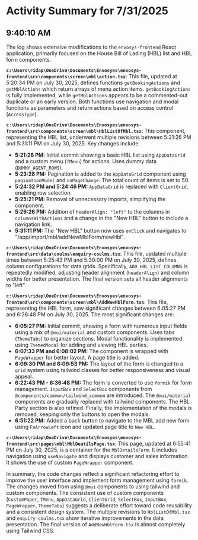 # Activity Summary for 7/31/2025

## 9:40:10 AM
The log shows extensive modifications to the `envosys-frontend` React application, primarily focused on the House Bill of Lading (HBL) list and HBL form components.

**`c:\Users\ridap\OneDrive\Documents\Envosyes\envosys-frontend\src\components\screen\mbl\action.tsx`**: This file, updated at 5:20:34 PM on July 30, 2025, defines functions `getBookingActions` and `getMblActions` which return arrays of menu action items.  `getBookingActions` is fully implemented, while `getMblActions` appears to be a commented-out duplicate or an early version.  Both functions use navigation and modal functions as parameters and return actions based on access control (`AccessType`).

**`c:\Users\ridap\OneDrive\Documents\Envosyes\envosys-frontend\src\components\screen\mbl\HblListOfMbl.tsx`**: This component, representing the HBL list, underwent multiple revisions between 5:21:26 PM and 5:31:11 PM on July 30, 2025.  Key changes include:

*   **5:21:26 PM:** Initial commit showing a basic HBL list using `AppDataGrid` and a custom menu (`TMenu`) for actions.  Uses dummy data (`DUMMY_AGENT_ROWS`).
*   **5:23:28 PM:** Pagination is added to the `AppDataGrid` component using `paginationModel` and `onPageChange`. The total count of items is set to 50.
*   **5:24:32 PM and 5:24:46 PM:** `AppDataGrid` is replaced with `ClientGrid`,  enabling row selection.
*   **5:25:21 PM:**  Removal of unnecessary imports, simplifying the component.
*   **5:29:26 PM:** Addition of `headerAlign: "left"` to the columns in `columnsWithActions` and a change in the "New HBL" button to include a navigation link.
*   **5:31:11 PM:** The "New HBL" button now uses `onClick` and navigates to "/app/import/mbl/addNewMblForm/newHbl".

**`c:\Users\ridap\OneDrive\Documents\Envosyes\envosys-frontend\src\data\coulms\enquiry-coulms.tsx`**: This file, updated multiple times between 5:25:43 PM and 5:30:00 PM on July 30, 2025, defines column configurations for data grids.  Specifically, `ADD_HBL_LIST_COLUMNS` is repeatedly modified, adjusting header alignment (`headerAlign`) and column widths for better presentation. The final version sets all header alignments to "left".


**`c:\Users\ridap\OneDrive\Documents\Envosyes\envosys-frontend\src\components\screen\mbl\AddNewHblForm.tsx`**: This file, representing the HBL form, saw significant changes between 6:05:27 PM and 6:36:48 PM on July 30, 2025. The most significant changes are:

*   **6:05:27 PM:** Initial commit, showing a form with numerous input fields using a mix of `@mui/material` and custom components.  Uses tabs (`ThemeTabs`) to organize sections.  Modal functionality is implemented using `ThemedModal` for adding and viewing HBL parties.
*   **6:07:33 PM and 6:08:02 PM:** The component is wrapped with `PageWrapper` for better layout.  A page title is added.
*   **6:09:30 PM and 6:09:53 PM:**  The layout of the form is changed to a `grid` system using tailwind classes for better responsiveness and visual appeal.
*   **6:22:43 PM - 6:36:48 PM:**  The form is converted to use `formik` for form management.  `InputBox` and `SelectBox` components from `@components/common/tailwind_common` are introduced. The `@mui/material` components are gradually replaced with tailwind components.  The HBL Party section is also refined.  Finally, the implementation of the modals is removed, keeping only the buttons to open the modals.
*   **6:51:22 PM:** Added a back button to navigate to the MBL add new form using `FaArrowLeft` icon and updated page title to `New HBL`.

**`c:\Users\ridap\OneDrive\Documents\Envosyes\envosys-frontend\src\pages\mbl\MblDeatilsPage.tsx`**: This page, updated at 6:55:41 PM on July 30, 2025, is a container for the `MblDetailsForm`. It includes navigation using `useNavigate` and displays customer and sales information. It shows the use of custom `PageWrapper` component.

In summary, the code changes reflect a significant refactoring effort to improve the user interface and implement form management using `formik`.  The changes moved from using `@mui` components to using tailwind and custom components.  The consistent use of custom components (`CustomPaper`, `TMenu`, `AppDataGrid`, `ClientGrid`, `SelectBox`, `InputBox`, `PageWrapper`, `ThemeTabs`) suggests a deliberate effort toward code reusability and a consistent design system.  The multiple revisions to `HblListOfMbl.tsx` and `enquiry-coulms.tsx` show iterative improvements in the data presentation.  The final version of `AddNewHblForm.tsx` is almost completely using Tailwind CSS.
